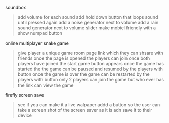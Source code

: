 soundbox
> add volume for each sound
> add hold down button that loops sound until pressed again
> add a noise generator next to volume
> add a rain sound generator next to volume slider
> make mobiel friendly with a show numpad button

online multiplayer snake game
> give player a unique game room page link which they can shsare with friends
> once the page is opened the players can join 
> once both players have joined the start game button appears
> once the game has started the the game can be paused and resumed by the players with button
> once the game is over the game can be restarted by the players with button
> only 2 players can join the game but who ever has the link can view the game

firefly screen save
> see if you can make it a live walpaper
> addd a button so the user can take a screen shot of the screen saver as it is adn save it to their device